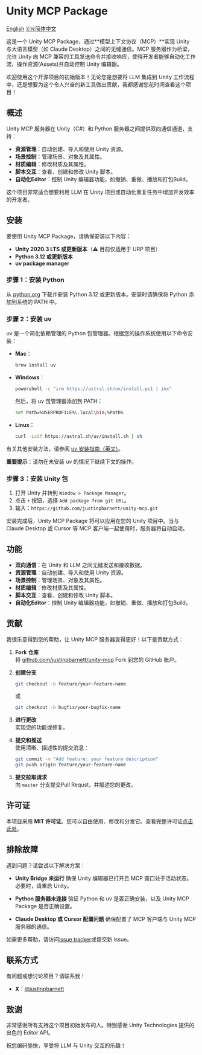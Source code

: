 # Unity MCP Package

[English](README.md) [🇨🇳简体中文](README_zh-CN.md)

这是一个 Unity MCP Package，通过**模型上下文协议（MCP）**实现 Unity 与大语言模型（如 Claude Desktop）之间的无缝通信。MCP 服务器作为桥梁，允许 Unity 向 MCP 兼容的工具发送命令并接收响应，使得开发者能够自动化工作流、操作资源(Assets)并自动控制 Unity 编辑器。

欢迎使用这个开源项目的初始版本！无论您是想要将 LLM 集成到 Unity 工作流程中，还是想要为这个令人兴奋的新工具做出贡献，我都感谢您花时间查看这个项目！

## 概述

Unity MCP 服务器在 Unity（C#）和 Python 服务器之间提供双向通信通道，支持：

- **资源管理**：自动创建、导入和使用 Unity 资源。
- **场景控制**：管理场景、对象及其属性。
- **材质编辑**：修改材质及其属性。
- **脚本交互**：查看、创建和修改 Unity 脚本。
- **自动化Editor**：控制 Unity 编辑器功能，如撤销、重做、播放和打包Build。

这个项目非常适合想要利用 LLM 在 Unity 项目或自动化重复任务中增加开发效率的开发者。

## 安装

要使用 Unity MCP Package，请确保安装以下内容：

- **Unity 2020.3 LTS 或更新版本**（⚠️ 目前仅适用于 URP 项目）
- **Python 3.12 或更新版本**
- **uv package manager**

### 步骤 1：安装 Python

从 [python.org](https://www.python.org/downloads/) 下载并安装 Python 3.12 或更新版本。安装时请确保将 Python 添加到系统的 PATH 中。

### 步骤 2：安装 uv

uv 是一个简化依赖管理的 Python 包管理器。根据您的操作系统使用以下命令安装：

- **Mac**：

  ```bash
  brew install uv
  ```

- **Windows**：

  ```bash
  powershell -c "irm https://astral.sh/uv/install.ps1 | iex"
  ```

  然后，将 uv 包管理器添加到 PATH：

  ```bash
  set Path=%USERPROFILE%\.local\bin;%Path%
  ```

- **Linux**：

  ```bash
  curl -LsSf https://astral.sh/uv/install.sh | sh
  ```

有关其他安装方法，请参阅 [uv 安装指南（英文）](https://docs.astral.sh/uv/getting-started/installation/)。

**重要提示**：请勿在未安装 uv 的情况下继续下文的操作。

### 步骤 3：安装 Unity 包

1. 打开 Unity 并转到 `Window > Package Manager`。
2. 点击 `+` 按钮，选择 `Add package from git URL`。
3. 输入：`https://github.com/justinpbarnett/unity-mcp.git`

安装完成后，Unity MCP Package 将可以应用在您的 Unity 项目中。当与 Claude Desktop 或 Cursor 等 MCP 客户端一起使用时，服务器将自动启动。

## 功能

- **双向通信**：在 Unity 和 LLM 之间无缝发送和接收数据。
- **资源管理**：自动创建、导入和使用 Unity 资源。
- **场景控制**：管理场景、对象及其属性。
- **材质编辑**：修改材质及其属性。
- **脚本交互**：查看、创建和修改 Unity 脚本。
- **自动化Editor**：控制 Unity 编辑器功能，如撤销、重做、播放和打包Build。

## 贡献

我很乐意得到您的帮助，让 Unity MCP 服务器变得更好！以下是贡献方式：

1. **Fork 仓库**  
   将 [github.com/justinpbarnett/unity-mcp](https://github.com/justinpbarnett/unity-mcp) Fork 到您的 GitHub 账户。

2. **创建分支**

   ```bash
   git checkout -b feature/your-feature-name
   ```

   或

   ```bash
   git checkout -b bugfix/your-bugfix-name
   ```

3. **进行更改**  
   实现您的功能或修复。

4. **提交和推送**  
   使用清晰、描述性的提交消息：

   ```bash
   git commit -m "Add feature: your feature description"
   git push origin feature/your-feature-name
   ```

5. **提交拉取请求**  
   向 `master` 分支提交Pull Requst，并描述您的更改。

## 许可证

本项目采用 **MIT 许可证**。您可以自由使用、修改和分发它。查看完整许可证[点击此处](https://github.com/justinpbarnett/unity-mcp/blob/master/LICENSE)。

## 排除故障

遇到问题？请尝试以下解决方案：

- **Unity Bridge 未运行**
  确保 Unity 编辑器已打开且 MCP 窗口处于活动状态。必要时，请重启 Unity。

- **Python 服务器未连接**
  验证 Python 和 uv 是否正确安装，以及 Unity MCP Package 是否正确设置。

- **Claude Desktop 或 Cursor 配置问题**
  确保配置了 MCP 客户端与 Unity MCP 服务器的通信。

如需更多帮助，请访问[issue tracker](https://github.com/justinpbarnett/unity-mcp/issues)或提交新 issue。

## 联系方式

有问题或想讨论项目？请联系我！

- **X**：[@justinpbarnett](https://x.com/justinpbarnett)

## 致谢

非常感谢所有支持这个项目初始发布的人。特别感谢 Unity Technologies 提供的出色的 Editor API。

祝您编码愉快，享受将 LLM 与 Unity 交互的乐趣！
